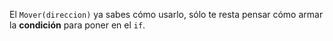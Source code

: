 El `Mover(direccion)` ya sabes cómo usarlo, sólo te resta pensar cómo armar la **condición** para poner en el `if`.